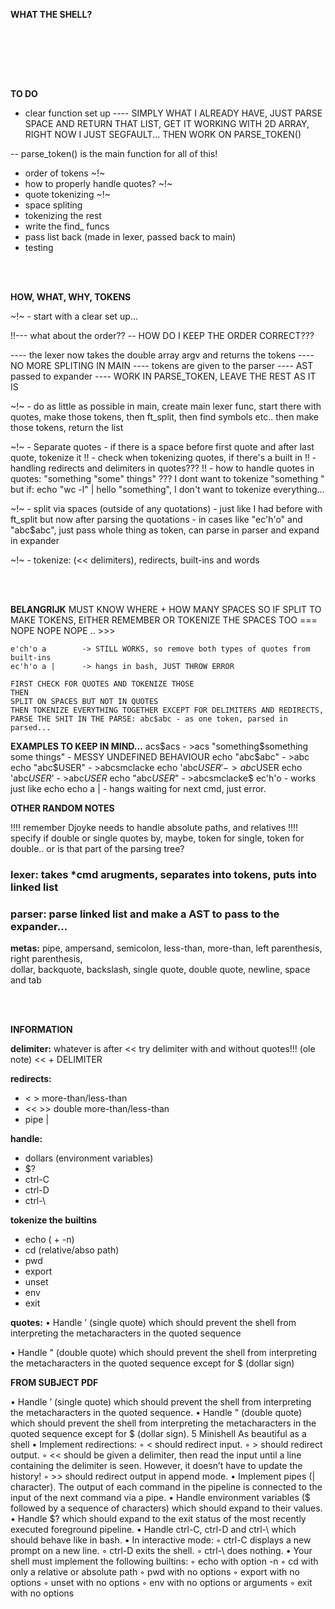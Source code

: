 <br/><br/>

**WHAT THE SHELL?**

<br/><br/>


<br/><br/>

**TO DO**

- clear function set up
---- SIMPLY WHAT I ALREADY HAVE, JUST PARSE SPACE AND RETURN THAT LIST, GET IT
		WORKING WITH 2D ARRAY, RIGHT NOW I JUST SEGFAULT... THEN WORK ON PARSE_TOKEN()

-- parse_token() is the main function for all of this!
- order of tokens ~!~
- how to properly handle quotes? ~!~
- quote tokenizing ~!~
- space spliting
- tokenizing the rest
- write the find_ funcs
- pass list back (made in lexer, passed back to main)
- testing

<br/><br/>

**HOW, WHAT, WHY, TOKENS**

 ~!~ - start with a clear set up...

!!--- what about the order?? 
-- HOW DO I KEEP THE ORDER CORRECT???

 ---- the lexer now takes the double array argv and returns the tokens
 ---- NO MORE SPLITING IN MAIN
 ---- tokens are given to the parser
 ---- AST passed to expander
 ---- WORK IN PARSE_TOKEN, LEAVE THE REST AS IT IS

 ~!~ - do as little as possible in main, create main lexer func, start there with quotes, make those tokens, then
	ft_split, then find symbols etc.. then make those tokens, return the list 

 ~!~ - Separate quotes
	- if there is a space before first quote and after last quote, tokenize it
	!! - check when tokenizing quotes, if there's a built in
	!! - handling redirects and delimiters in quotes???
	!! - how to handle quotes in quotes: "something "some" things" ??? I dont want to tokenize "something "
		but if: echo "wc -l" | hello "something", I don't want to tokenize everything...

 ~!~ - split via spaces (outside of any quotations)
	- just like I had before with ft_split but now after parsing the quotations
	- in cases like "ec'h'o" and "abc$abc", just pass whole thing as token, can parse in parser and expand in expander

 ~!~ - tokenize: (<< delimiters), redirects, built-ins and words


<br/><br/>

**BELANGRIJK** 
	MUST KNOW WHERE + HOW MANY SPACES
	SO IF SPLIT TO MAKE TOKENS, EITHER REMEMBER OR TOKENIZE THE SPACES TOO === NOPE NOPE NOPE .. >>>


	e'ch'o a		-> STILL WORKS, so remove both types of quotes from built-ins
	ec'h'o a |		-> hangs in bash, JUST THROW ERROR

	FIRST CHECK FOR QUOTES AND TOKENIZE THOSE
	THEN
	SPLIT ON SPACES BUT NOT IN QUOTES
	THEN TOKENIZE EVERYTHING TOGETHER EXCEPT FOR DELIMITERS AND REDIRECTS, 
	PARSE THE SHIT IN THE PARSE: abc$abc - as one token, parsed in parsed...

**EXAMPLES TO KEEP IN MIND...**
	acs$acs									- >acs
	"something$something some things" 		- MESSY UNDEFINED BEHAVIOUR
	echo "abc$abc"							- >abc
	echo "abc$USER"							- >abcsmclacke
	echo 'abc$USER'							- >abc$USER
	echo 'abc$USER$'						- >abc$USER$
	echo "abc$USER$"						- >abcsmclacke$
	ec'h'o									- works just like echo
	echo a |								- hangs waiting for next cmd, just error.


**OTHER RANDOM NOTES**

!!!! remember Djoyke needs to handle absolute paths, and relatives
!!!! specify if double or single quotes by, maybe, token for single, token for double.. or is that 
part of the parsing tree?

### **lexer:** takes *cmd arugments, separates into tokens, puts into linked list

### **parser:** parse linked list and make a AST to pass to the expander...

**metas:** pipe, ampersand, semicolon, less-than, more-than, left parenthesis, right parenthesis, <br/>
dollar, backquote, backslash, single quote, double quote, newline, space and tab


<br/><br/>

**INFORMATION**

**delimiter:**  whatever is after <<
try delimiter with and without quotes!!! (ole note)
<< + DELIMITER

**redirects:** 
 - < > more-than/less-than 
 - << >> double more-than/less-than
 - pipe | 

**handle:** 
 - dollars (environment variables) 
 - $?
 - ctrl-C 
 - ctrl-D 
 - ctrl-\

**tokenize the builtins** 
 - echo ( + -n) 
 - cd (relative/abso path)
 - pwd 
 - export
 - unset
 - env
 - exit

**quotes:**
• Handle ’ (single quote) which should prevent the shell from interpreting the metacharacters in the quoted sequence

• Handle " (double quote) which should prevent the shell from interpreting the metacharacters in the quoted sequence except for $ (dollar sign)

**FROM SUBJECT PDF**

• Handle ’ (single quote) which should prevent the shell from interpreting the metacharacters in the quoted sequence.
• Handle " (double quote) which should prevent the shell from interpreting the metacharacters in the quoted sequence except for $ (dollar sign).
5
Minishell As beautiful as a shell
• Implement redirections:
◦ < should redirect input.
◦ > should redirect output.
◦ << should be given a delimiter, then read the input until a line containing the
delimiter is seen. However, it doesn’t have to update the history!
◦ >> should redirect output in append mode.
• Implement pipes (| character). The output of each command in the pipeline is
connected to the input of the next command via a pipe.
• Handle environment variables ($ followed by a sequence of characters) which
should expand to their values.
• Handle $? which should expand to the exit status of the most recently executed
foreground pipeline.
• Handle ctrl-C, ctrl-D and ctrl-\ which should behave like in bash.
• In interactive mode:
◦ ctrl-C displays a new prompt on a new line.
◦ ctrl-D exits the shell.
◦ ctrl-\ does nothing.
• Your shell must implement the following builtins:
◦ echo with option -n
◦ cd with only a relative or absolute path
◦ pwd with no options
◦ export with no options
◦ unset with no options
◦ env with no options or arguments
◦ exit with no options
